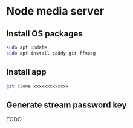 # Node media server

## Install OS packages

```bash
sudo apt update
sudo apt install caddy git ffmpeg
```

## Install app
```bash
git clone xxxxxxxxxxxxx
```

## Generate stream password key
TODO

